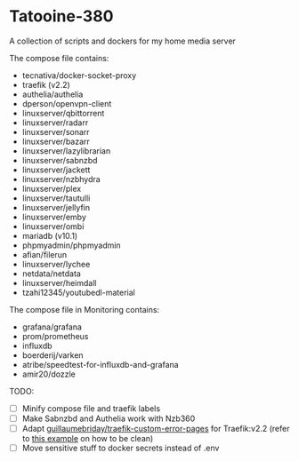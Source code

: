 # Tatooine-380
A collection of scripts and dockers for my home media server

The compose file contains:
- tecnativa/docker-socket-proxy
- traefik (v2.2)
- authelia/authelia
- dperson/openvpn-client
- linuxserver/qbittorrent
- linuxserver/radarr
- linuxserver/sonarr
- linuxserver/bazarr
- linuxserver/lazylibrarian
- linuxserver/sabnzbd
- linuxserver/jackett
- linuxserver/nzbhydra
- linuxserver/plex
- linuxserver/tautulli
- linuxserver/jellyfin
- linuxserver/emby
- linuxserver/ombi
- mariadb (v10.1)
- phpmyadmin/phpmyadmin
- afian/filerun
- linuxserver/lychee
- netdata/netdata
- linuxserver/heimdall
- tzahi12345/youtubedl-material

The compose file in Monitoring contains:
- grafana/grafana
- prom/prometheus
- influxdb
- boerderij/varken
- atribe/speedtest-for-influxdb-and-grafana
- amir20/dozzle

TODO:
- [ ] Minify compose file and traefik labels
- [ ] Make Sabnzbd and Authelia work with Nzb360
- [ ] Adapt [guillaumebriday/traefik-custom-error-pages](https://github.com/guillaumebriday/traefik-custom-error-pages) for Traefik:v2.2 (refer to [this example](https://github.com/jamescurtin/traefik-proxy) on how to be clean)
- [ ] Move sensitive stuff to docker secrets instead of .env
